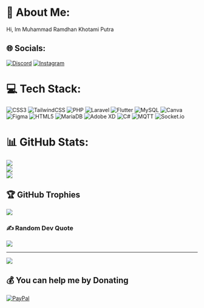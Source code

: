 # 💫 About Me:
Hi, Im Muhammad Ramdhan Khotami Putra


## 🌐 Socials:
[![Discord](https://img.shields.io/badge/Discord-%237289DA.svg?logo=discord&logoColor=white)](https://discordapp.com/users/864391969145094154) [![Instagram](https://img.shields.io/badge/Instagram-%23E4405F.svg?logo=Instagram&logoColor=white)](https://www.instagram.com/khotamiputra/)


# 💻 Tech Stack:
![CSS3](https://img.shields.io/badge/css3-%231572B6.svg?style=for-the-badge&logo=css3&logoColor=white) ![TailwindCSS](https://img.shields.io/badge/tailwindcss-%2338B2AC.svg?style=for-the-badge&logo=tailwind-css&logoColor=white) ![PHP](https://img.shields.io/badge/php-%23777BB4.svg?style=for-the-badge&logo=php&logoColor=white) ![Laravel](https://img.shields.io/badge/laravel-%23FF2D20.svg?style=for-the-badge&logo=laravel&logoColor=white) ![Flutter](https://img.shields.io/badge/Flutter-%2302569B.svg?style=for-the-badge&logo=Flutter&logoColor=white) ![MySQL](https://img.shields.io/badge/mysql-4479A1.svg?style=for-the-badge&logo=mysql&logoColor=white) ![Canva](https://img.shields.io/badge/Canva-%2300C4CC.svg?style=for-the-badge&logo=Canva&logoColor=white) ![Figma](https://img.shields.io/badge/figma-%23F24E1E.svg?style=for-the-badge&logo=figma&logoColor=white) ![HTML5](https://img.shields.io/badge/html5-%23E34F26.svg?style=for-the-badge&logo=html5&logoColor=white) ![MariaDB](https://img.shields.io/badge/MariaDB-003545?style=for-the-badge&logo=mariadb&logoColor=white) ![Adobe XD](https://img.shields.io/badge/Adobe%20XD-470137?style=for-the-badge&logo=Adobe%20XD&logoColor=#FF61F6) ![C#](https://img.shields.io/badge/c%23-%23239120.svg?style=for-the-badge&logo=csharp&logoColor=white) ![MQTT](https://img.shields.io/badge/MQTT-%233C5280.svg?style=for-the-badge&logo=mqtt&logoColor=white) ![Socket.io](https://img.shields.io/badge/Socket.io-%23010101.svg?style=for-the-badge&logo=socket.io&logoColor=white)


# 📊 GitHub Stats:
![](https://github-readme-stats.vercel.app/api?username=KhotamiPutra&theme=dark&hide_border=false&include_all_commits=false&count_private=false)<br/>
![](https://github-readme-streak-stats.herokuapp.com/?user=KhotamiPutra&theme=dark&hide_border=false)<br/>
![](https://github-readme-stats.vercel.app/api/top-langs/?username=KhotamiPutra&theme=dark&hide_border=false&include_all_commits=false&count_private=false&layout=compact)

## 🏆 GitHub Trophies
![](https://github-profile-trophy.vercel.app/?username=KhotamiPutra&theme=dracula&no-frame=false&no-bg=false&margin-w=4)

### ✍️ Random Dev Quote
![](https://quotes-github-readme.vercel.app/api?type=vetical&theme=radical)

---
[![](https://visitcount.itsvg.in/api?id=KhotamiPutra&icon=4&color=0)](https://visitcount.itsvg.in)

  ## 💰 You can help me by Donating
  [![PayPal](https://img.shields.io/badge/PayPal-00457C?style=for-the-badge&logo=paypal&logoColor=white)](https://paypal.me/paypal.me/KhotamiPutra) 

  
<!-- Proudly created with GPRM ( https://gprm.itsvg.in ) -->
